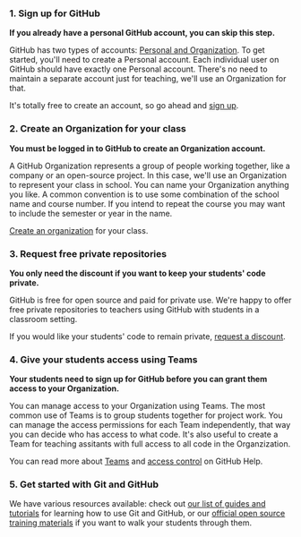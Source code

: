 ### 1. Sign up for GitHub

**If you already have a personal GitHub account, you can skip this step.**

GitHub has two types of accounts: [Personal and Organization][user-accounts]. To get started, you'll need to create a Personal account. Each individual user on GitHub should have exactly one Personal account. There's no need to maintain a separate account just for teaching, we'll use an Organization for that.

It's totally free to create an account, so go ahead and [sign up][signup].

### 2. Create an Organization for your class

**You must be logged in to GitHub to create an Organization account.**

A GitHub Organization represents a group of people working together, like a company or an open-source project. In this case, we'll use an Organization to represent your class in school. You can name your Organization anything you like. A common convention is to use some combination of the school name and course number. If you intend to repeat the course you may want to include the semester or year in the name.

[Create an organization][org-signup] for your class.

### 3. Request free private repositories

**You only need the discount if you want to keep your students' code private.**

GitHub is free for open source and paid for private use. We're happy to offer free private repositories to teachers using GitHub with students in a classroom setting.

If you would like your students' code to remain private, [request a discount][discount].

### 4. Give your students access using Teams

**Your students need to sign up for GitHub before you can grant them access to your Organization.**

You can manage access to your Organization using Teams. The most common use of Teams is to group students together for project work. You can manage the access permissions for each Team independently, that way you can decide who has access to what code. It's also useful to create a Team for teaching assitants with full access to all code in the Organzization.

You can read more about [Teams][help-team] and [access control][help-access-control] on GitHub Help.

### 5. Get started with Git and GitHub

We have various resources available: check out [our list of guides and tutorials][learning-materials] for learning how to use Git and GitHub, or our [official open source training materials][teaching-materials] if you want to walk your students through them.

<!-- Links -->
[discount]: /discount
[help-team]: https://help.github.com/articles/how-do-i-set-up-a-team
[help-access-control]: https://help.github.com/articles/what-are-the-different-access-permissions#organization-accounts
[org-signup]: http://github.com/organizations/new
[signup]: https://github.com/signup
[user-accounts]: https://help.github.com/articles/what-s-the-difference-between-user-and-organization-accounts
[learning-materials]: https://help.github.com/articles/what-are-other-good-resources-for-learning-git-and-github
[teaching-materials]: http://training.github.com/materials/
